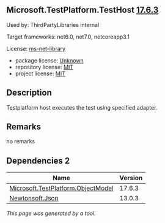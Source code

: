 Microsoft.TestPlatform.TestHost [17.6.3](https://www.nuget.org/packages/Microsoft.TestPlatform.TestHost/17.6.3)
--------------------

Used by: ThirdPartyLibraries internal

Target frameworks: net6.0, net7.0, netcoreapp3.1

License: [ms-net-library](../../../../licenses/ms-net-library) 

- package license: [Unknown]() 
- repository license: [MIT](https://github.com/microsoft/vstest) 
- project license: [MIT](https://github.com/microsoft/vstest/) 

Description
-----------
Testplatform host executes the test using specified adapter.

Remarks
-----------
no remarks


Dependencies 2
-----------

|Name|Version|
|----------|:----|
|[Microsoft.TestPlatform.ObjectModel](../../../../packages/nuget.org/microsoft.testplatform.objectmodel/17.6.3)|17.6.3|
|[Newtonsoft.Json](../../../../packages/nuget.org/newtonsoft.json/13.0.3)|13.0.3|

*This page was generated by a tool.*